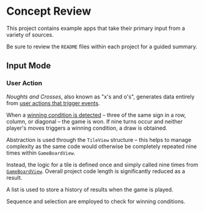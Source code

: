 # Concept Review

This project contains example apps that take their primary input from a variety of sources.

Be sure to review the `README` files within each project for a guided summary.

## Input Mode

### User Action

*Noughts and Crosses*, also known as "x's and o's", generates data entirely from [user actions that trigger events](x-source-tag://user_action).

When a [winning condition is detected](x-source-tag://winning_condition) – three of the same sign in a row, column, or diagonal – the game is won. If nine turns occur and neither player's moves triggers a winning condition, a draw is obtained.

Abstraction is used through the `TileView` structure – this helps to manage complexity as the same code would otherwise be completely repeated nine times within `GameBoardView`.

Instead, the logic for a tile is defined once and simply called nine times from [`GameBoardView`](x-source-tag://game_board). Overall project code length is significantly reduced as a result.

A list is used to store a history of results when the game is played. 

Sequence and selection are employed to check for winning conditions.
